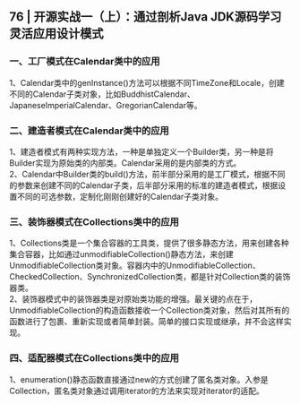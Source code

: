 ## 76 | 开源实战一（上）：通过剖析Java JDK源码学习灵活应用设计模式
### 一、工厂模式在Calendar类中的应用
1、Calendar类中的genInstance()方法可以根据不同TimeZone和Locale，创建不同的Calendar子类对象，比如BuddhistCalendar、JapaneseImperialCalendar、GregorianCalendar等。

### 二、建造者模式在Calendar类中的应用
1、建造者模式有两种实现方法，一种是单独定义一个Builder类，另一种是将Builder实现为原始类的内部类。Calendar采用的是内部类的方式。  
2、Calendar中Builder类的build()方法，前半部分采用的是工厂模式，根据不同的参数来创建不同的Calendar子类，后半部分采用的标准的建造者模式，根据设置不同的可选参数，定制化刚刚创建好的Calendar子类对象。

### 三、装饰器模式在Collections类中的应用
1、Collections类是一个集合容器的工具类，提供了很多静态方法，用来创建各种集合容器，比如通过unmodifiableCollection()静态方法，来创建UnmodifiableCollection类对象。容器内中的UnmodifiableCollection、CheckedCollection、SynchronizedCollection类，都是针对Collection类的装饰器类。  
2、装饰器模式中的装饰器类是对原始类功能的增强。最关键的点在于，UnmodifiableCollection的构造函数接收一个Collection类对象，然后对其所有的函数进行了包裹、重新实现或者简单封装。简单的接口实现或继承，并不会这样实现。

### 四、适配器模式在Collections类中的应用
1、enumeration()静态函数直接通过new的方式创建了匿名类对象。入参是Collection，匿名类对象通过调用iterator的方法来实现对iterator的适配。  
